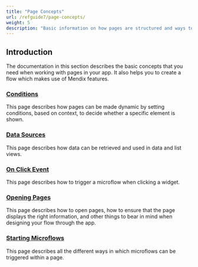 ```yaml
---
title: "Page Concepts"
url: /refguide7/page-concepts/
weight: 5
description: "Basic information on how pages are structured and ways to create an application flow."
---
```


## Introduction

The documentation in this section describes the basic concepts that you need when working with pages in your app. It also helps you to create a flow which makes use of Mendix features.

### [Conditions](/refguide7/conditions/)

This page describes how pages can be made dynamic by setting conditions, based on context, to decide whether a specific element is shown.

### [Data Sources](/refguide7/data-sources/)

This page describes how data can be retrieved and used in data and list views.

### [On Click Event](/refguide7/on-click-event/)

This page describes how to trigger a microflow when clicking a widget.

### [Opening Pages](/refguide7/opening-pages/)

This page describes how to open pages, how to ensure that the page displays the right information, and other things to bear in mind when designing your flow through the app.

### [Starting Microflows](/refguide7/starting-microflows/)

This page describes all the different ways in which microflows can be triggered within a page.

